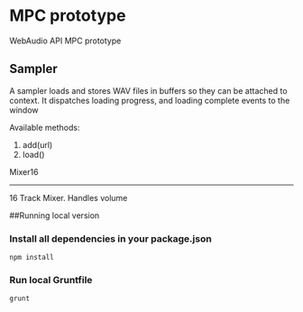 # MPC prototype
WebAudio API MPC prototype


Sampler
---
A sampler loads and stores WAV files in buffers so they can be attached to context. It dispatches loading progress, and loading complete events to the window

Available methods:

1. add(url)
2. load()


Mixer16
___
16 Track Mixer. Handles volume

##Running local version

### Install all dependencies in your package.json
```shell
npm install 
```

### Run local Gruntfile
```shell
grunt
```
